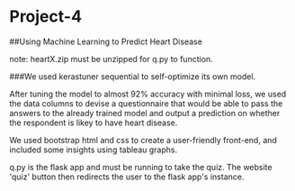 # Project-4##Using Machine Learning to Predict Heart Diseasenote: heartX.zip must be unzipped for q.py to function.###We used kerastuner sequential to self-optimize its own model.After tuning the model to almost 92% accuracy with minimal loss, we used the data columns to devise a questionnaire that would be able to pass the answers to the already trained model and output a prediction on whether the respondent is likey to have heart disease.We used bootstrap html and css to create a user-friendly front-end, and included some insights using tableau graphs.q.py is the flask app and must be running to take the quiz. The website 'quiz' button then redirects the user to the flask app's instance.